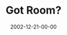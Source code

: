 ---
layout: message
category: message
series: "Got Christmas?"
title: "Got Room?"
date: 2002-12-21-00-00
message_id: 250
audio: "http://s3.amazonaws.com/crossroads-media/message/audio/Got%20Room%20Dec21.mp3"
audio-duration: "36:57"
explicit: false
---